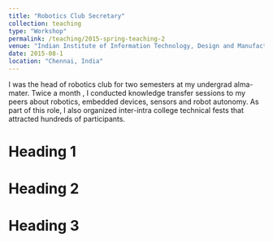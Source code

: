```yaml
---
title: "Robotics Club Secretary"
collection: teaching
type: "Workshop"
permalink: /teaching/2015-spring-teaching-2
venue: "Indian Institute of Information Technology, Design and Manufacturing, Kancheepuram"
date: 2015-08-1 
location: "Chennai, India"
---
```


I was the head of robotics club for two semesters at my undergrad alma-mater. Twice a month , I conducted knowledge transfer sessions to my peers about robotics, embedded devices, sensors and robot autonomy. As part of this role, I also organized inter-intra college technical fests that attracted hundreds of participants. 

Heading 1
======

Heading 2
======

Heading 3
======

